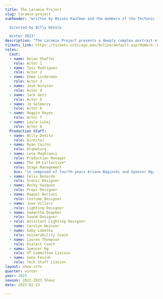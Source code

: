 ```yaml
---
title: The Laramie Project
slug: laramie-project
subheader: "written by Moisés Kaufman and the members of the Tectonic Theater Project

  directed by Billy DeVito

  Winter 2023"
description: "The Laramie Project presents a deeply complex portrait of a community’s response to the 1998 murder of Matthew Shepard, a young gay man living in Laramie, Wyoming. In a series of poignant reflections, the residents of Laramie react to the hate crime and surrounding media storm with anger, bewilderment and sorrow. The play portrays the seismic and deeply personal impact Matthew’s death had on this small town while also demonstrating the power of the human spirit to triumph over bigotry and violence."
tickets_link: https://tickets.uchicago.edu/Online/default.asp?doWork::WScontent::loadArticle=Load&BOparam::WScontent::loadArticle::article_id=056B4B52-B65D-425E-9719-278BB534443C
roles:
  Cast:
  - name: Nolan Shaffer
    role: Actor 1
  - name: Taiz Rodriguez
    role: Actor 2
  - name: Emma Linderman
    role: Actor 3
  - name: Josh Winston
    role: Actor 4
  - name: Jack Getz
    role: Actor 5
  - name: Jo Selmeczy
    role: Actor 6
  - name: Maggie Reyes
    role: Actor 7
  - name: Layla Lukaj
    role: Actor 8
  Production Staff:
  - name: Billy DeVito
    role: Director
  - name: Ryan Cairns
    role: Dramaturg
  - name: Lena Maghraoui
    role: Production Manager
  - name: The SM Collective™
    role: Stage Management
    bio: "is composed of fourth-years Ariana Baginski and Spencer Ng; third-year Danielle Yablonovskiy; and second-years Belle Nahoom, Coco Liu, Eleni Lefakis, Kelly Mao, Nathalie Lam, and Maya Carlos Doyle."
  - name: Felix Benardo
    role: Scenic Designer
  - name: Becky Vazquez
    role: Props Designer
  - name: Raquel Buriani
    role: Costume Designer
  - name: June Villers
    role: Lighting Designer
  - name: Samantha Doepker
    role: Sound Designer
  - role: Assistant Lighting Designer
    name: Carolyn Heinzer
  - name: Gaby Labotka
    role: Vulnerability Coach
  - name: Lauren Thompson
    role: Dialect Coach
  - name: Spencer Ng
    role: UT Committee Liaison
  - name: Sana Fessuh
    role: Tech Staff Liaison
layout: show-info
quarter: winter
year: 2023
season: 2022-2023 Shows
date: 2023-02-23

---
```

